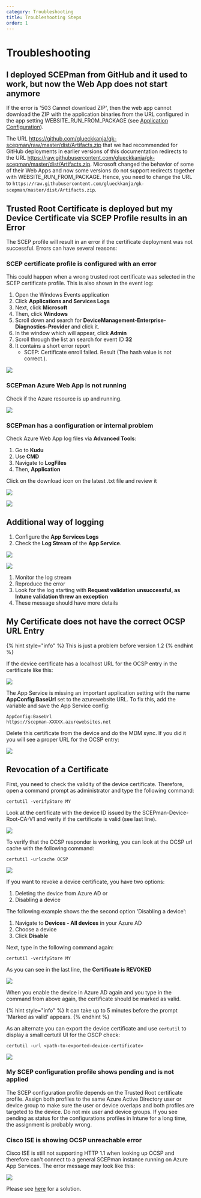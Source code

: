 ```yaml
---
category: Troubleshooting
title: Troubleshooting Steps
order: 1
---
```


# Troubleshooting

## I deployed SCEPman from GitHub and it used to work, but now the Web App does not start anymore

If the error is '503 Cannot download ZIP', then the web app cannot download the ZIP with the application binaries from the URL configured in the app setting WEBSITE_RUN_FROM_PACKAGE (see [Application Configuration](../deployment-optional/02_application_configuration)).

The URL https://github.com/glueckkanja/gk-scepman/raw/master/dist/Artifacts.zip that we had recommended for GitHub deployments in earlier versions of this documentation redirects to the URL https://raw.githubusercontent.com/glueckkanja/gk-scepman/master/dist/Artifacts.zip. Microsoft changed the behavior of some of their Web Apps and now some versions do not support redirects together with WEBSITE_RUN_FROM_PACKAGE. Hence, you need to change the URL to `https://raw.githubusercontent.com/glueckkanja/gk-scepman/master/dist/Artifacts.zip`.

## Trusted Root Certificate is deployed but my Device Certificate via SCEP Profile results in an Error

The SCEP profile will result in an error if the certificate deployment was not successful. Errors can have several reasons:

### SCEP certificate profile is configured with an error

This could happen when a wrong trusted root certificate was selected in the SCEP certificate profile. This is also shown in the event log:

1. Open the Windows Events application
2. Click **Applications and Services Logs**
3. Next, click **Microsoft**
4. Then, click **Windows**
5. Scroll down and search for **DeviceManagement-Enterprise-Diagnostics-Provider** and click it.
6. In the window which will appear, click **Admin**
7. Scroll through the list an search for event ID **32**
8. It contains a short error report
   * SCEP: Certificate enroll failed. Result \(The hash value is not correct.\).

![](../../.gitbook/assets/event32_1%20%281%29.png)

### SCEPman Azure Web App is not running

Check if the Azure resource is up and running.

![](../../.gitbook/assets/event32_2%20%281%29.png)

### SCEPman has a configuration or internal problem

Check Azure Web App log files via **Advanced Tools**:

1. Go to **Kudu**
2. Use **CMD**
3. Navigate to **LogFiles**
4. Then, **Application**

Click on the download icon on the latest .txt file and review it

![](../../.gitbook/assets/event32_3%20%281%29.png)

![](../../.gitbook/assets/event32_4%20%281%29.png)

## Additional way of logging

1. Configure the **App Services Logs**
2. Check the **Log Stream** of the **App Service**.

![](../../.gitbook/assets/event32_5%20%281%29.png)

![](../../.gitbook/assets/event32_6%20%281%29.png)

1. Monitor the log stream
2. Reproduce the error
3. Look for the log starting with **Request validation unsuccessful, as Intune validation threw an exception**
4. These message should have more details

## My Certificate does not have the correct OCSP URL Entry

{% hint style="info" %}
This is just a problem before version 1.2
{% endhint %}

If the device certificate has a localhost URL for the OCSP entry in the certificate like this:

![](../../.gitbook/assets/event32_7%20%281%29.png)

The App Service is missing an important application setting with the name **AppConfig:BaseUrl** set to the azurewebsite URL. To fix this, add the variable and save the App Service config:

```text
AppConfig:BaseUrl
https://scepman-XXXXX.azurewebsites.net
```

Delete this certificate from the device and do the MDM sync. If you did it you will see a proper URL for the OCSP entry:

![](../../.gitbook/assets/event32_8%20%281%29.png)

## Revocation of a Certificate

First, you need to check the validity of the device certificate. Therefore, open a command prompt as administrator and type the following command:

```text
certutil -verifyStore MY
```

Look at the certificate with the device ID issued by the SCEPman-Device-Root-CA-V1 and verify if the certificate is valid \(see last line\).

![](../../.gitbook/assets/scepman_revocation1%20%281%29.png)

To verify that the OCSP responder is working, you can look at the OCSP url cache with the following command:

```text
certutil -urlcache OCSP
```

![](../../.gitbook/assets/scepman_revocation2%20%281%29.png)

If you want to revoke a device certificate, you have two options:

1. Deleting the device from Azure AD or
2. Disabling a device

The following example shows the the second option 'Disabling a device':

1. Navigate to **Devices - All devices** in your Azure AD
2. Choose a device
3. Click **Disable**

Next, type in the following command again:

```text
certutil -verifyStore MY
```

As you can see in the last line, the **Certificate is REVOKED**

![](../../.gitbook/assets/scepman_revocation3%20%281%29.png)

When you enable the device in Azure AD again and you type in the command from above again, the certificate should be marked as valid.

{% hint style="info" %}
It can take up to 5 minutes before the prompt 'Marked as valid' appears.
{% endhint %}

As an alternate you can export the device certificate and use `certutil` to display a small certutil UI for the OSCP check:

```text
certutil -url <path-to-exported-device-certificate>
```

![](../../.gitbook/assets/scepman_revocation4%20%281%29.png)

### My SCEP configuration profile shows pending and is not applied

The SCEP configuration profile depends on the Trusted Root certificate profile. Assign both profiles to the same Azure Active Directory user or device group to make sure the user or device overlaps and both profiles are targeted to the device. Do not mix user and device groups. If you see pending as status for the configurations profiles in Intune for a long time, the assignment is probably wrong.

### Cisco ISE is showing OCSP unreachable error

Cisco ISE is still not supporting HTTP 1.1 when looking up OCSP and therefore can't connect to a general SCEPman instance running on Azure App Services. The error message may look like this:

![](../../.gitbook/assets/cisco-ocsp-error%20%281%29.jpg)

Please see [here](cisco-ise-host-header-limitation.md) for a solution.

